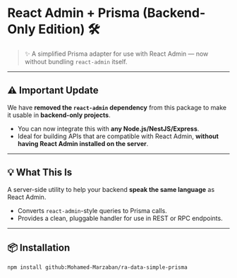 # React Admin + Prisma (Backend-Only Edition) 🛠️

> ✨ A simplified Prisma adapter for use with React Admin — now without bundling `react-admin` itself.

---

## ⚠️ Important Update

We have **removed the `react-admin` dependency** from this package to make it usable in **backend-only projects**.

- You can now integrate this with **any Node.js/NestJS/Express**.
- Ideal for building APIs that are compatible with React Admin, **without having React Admin installed on the server**.

---

## 💡 What This Is

A server-side utility to help your backend **speak the same language** as React Admin.

- Converts `react-admin`-style queries to Prisma calls.
- Provides a clean, pluggable handler for use in REST or RPC endpoints.

---

## 📦 Installation

```bash
npm install github:Mohamed-Marzaban/ra-data-simple-prisma


```
